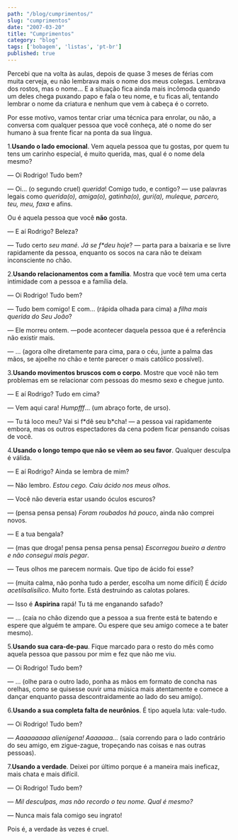 ```yaml
---
path: "/blog/cumprimentos/"
slug: "cumprimentos"
date: "2007-03-20"
title: "Cumprimentos"
category: "blog"
tags: ['bobagem', 'listas', 'pt-br']
published: true
---
```


Percebi que na volta às aulas, depois de quase 3 meses de férias com muita cerveja, eu não lembrava mais o nome dos meus colegas. Lembrava dos rostos, mas o nome… E a situação fica ainda mais incômoda quando um deles chega puxando papo e fala o teu nome, e tu ficas ali, tentando lembrar o nome da criatura e nenhum que vem à cabeça é o correto.

Por esse motivo, vamos tentar criar uma técnica para enrolar, ou não, a conversa com qualquer pessoa que você conheça, até o nome do ser humano à sua frente ficar na ponta da sua língua.

1.**Usando o lado emocional**. Vem aquela pessoa que tu gostas, por quem tu tens um carinho especial, é muito querida, mas, qual é o nome dela mesmo?

— Oi Rodrigo! Tudo bem?

— Oi… (o segundo cruel) *querida*! Comigo tudo, e contigo? — use palavras legais como *querida(o), amiga(o), gatinha(o), guri(a), muleque, parcero, teu, meu, faxa* e afins.

Ou é aquela pessoa que você **não** gosta.

— E aí Rodrigo? Beleza?

— Tudo certo *seu mané. Já se f\*deu hoje*? — parta para a baixaria e se livre rapidamente da pessoa, enquanto os socos na cara não te deixam inconsciente no chão.

2.**Usando relacionamentos com a família**. Mostra que você tem uma certa intimidade com a pessoa e a família dela.

— Oi Rodrigo! Tudo bem?

— Tudo bem comigo! E com… (rápida olhada para cima) a *filha mais querida do Seu João*?

— Ele morreu ontem. —pode acontecer daquela pessoa que é a referência não existir mais.

— … (agora olhe diretamente para cima, para o céu, junte a palma das mãos, se ajoelhe no chão e tente parecer o mais católico possível).

3.**Usando movimentos bruscos com o corpo**. Mostre que você não tem problemas em se relacionar com pessoas do mesmo sexo e chegue junto.

— E aí Rodrigo? Tudo em cima?

— Vem aqui cara! *Humpfff*… (um abraço forte, de urso).

— Tu tá loco meu? Vai si f\*dê seu b\*cha! — a pessoa vai rapidamente embora, mas os outros espectadores da cena podem ficar pensando coisas de você.

4.**Usando o longo tempo que não se vêem ao seu favor**. Qualquer desculpa é válida.

— E aí Rodrigo? Ainda se lembra de mim?

— Não lembro. *Estou cego. Caiu ácido nos meus olhos*.

— Você não deveria estar usando óculos escuros?

— (pensa pensa pensa) *Foram roubados há pouco*, ainda não comprei novos.

— E a tua bengala?

— (mas que droga! pensa pensa pensa pensa) *Escorregou bueiro a dentro e não consegui mais pegar*.

— Teus olhos me parecem normais. Que tipo de ácido foi esse?

— (muita calma, não ponha tudo a perder, escolha um nome difícil) É *ácido acetilsalisílico*. Muito forte. Está destruindo as calotas polares.

— Isso é **Aspirina** rapá! Tu tá me enganando safado?

— … (caia no chão dizendo que a pessoa a sua frente está te batendo e espere que alguém te ampare. Ou espere que seu amigo comece a te bater mesmo).

5.**Usando sua cara-de-pau**. Fique marcado para o resto do mês como aquela pessoa que passou por mim e fez que não me viu.

— Oi Rodrigo! Tudo bem?

— … (olhe para o outro lado, ponha as mãos em formato de concha nas orelhas, como se quisesse ouvir uma música mais atentamente e comece a dançar enquanto passa descontraidamente ao lado do seu amigo).

6.**Usando a sua completa falta de neurônios**. É tipo aquela luta: vale-tudo.

— Oi Rodrigo! Tudo bem?

— *Aaaaaaaaa alienígena! Aaaaaaa…* (saia correndo para o lado contrário do seu amigo, em zigue-zague, tropeçando nas coisas e nas outras pessoas).

7.**Usando a verdade**. Deixei por último porque é a maneira mais ineficaz, mais chata e mais difícil.

— Oi Rodrigo! Tudo bem?

— *Mil desculpas, mas não recordo o teu nome. Qual é mesmo?*

— Nunca mais fala comigo seu ingrato!

Pois é, a verdade às vezes é cruel.
